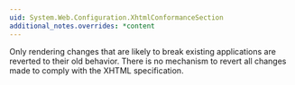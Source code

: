 ```yaml
---
uid: System.Web.Configuration.XhtmlConformanceSection
additional_notes.overrides: *content
---
```


<p>Only rendering changes that are likely to break existing applications are reverted to their old behavior. There is no mechanism to revert all changes made to comply with the XHTML specification.</p>


